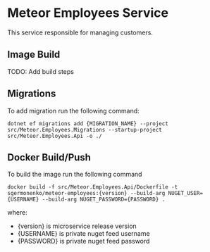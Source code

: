 ﻿# Meteor Employees Service

This service responsible for managing customers.

## Image Build

TODO: Add build steps

## Migrations

To add migration run the following command:
```shell
dotnet ef migrations add {MIGRATION_NAME} --project src/Meteor.Employees.Migrations --startup-project src/Meteor.Employees.Api -o ./
```

## Docker Build/Push

To build the image run the following command
```shell
docker build -f src/Meteor.Employees.Api/Dockerfile -t sgermonenko/meteor-employees:{version} --build-arg NUGET_USER={USERNAME} --build-arg NUGET_PASSWORD={PASSWORD} .
```
where:
- {version} is microservice release version
- {USERNAME} is private nuget feed username
- {PASSWORD} is private nuget feed password
